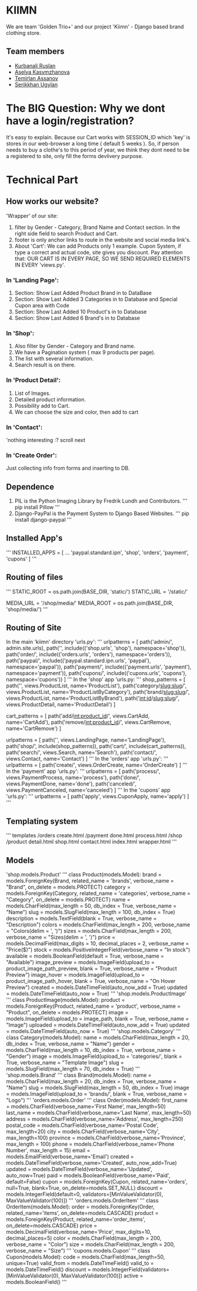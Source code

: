 # KIIMN
We are team 'Golden Trio+' and our project 'Kiimn' - Django based brand clothing store.
## Team members
- [Kurbanali Ruslan](https://vk.com/hypev)
- [Aselya Kasymzhanova](https://vk.com/aselya116)
- [Temirlan Assanov](https://vk.com/rrrraaawww)
- [Serikkhan Ugylan](https://vk.com/thesugylan)
# The BIG Question: Why we dont have a login/registration?
  It's easy to explain. Because our Cart works with SESSION_ID which 'key' is stores in our web-browser a long time ( default 5 weeks ).
  So, if person needs to buy a clothe's to this period of year, we think they dont need to be a registered to site, only fill the forms   devlivery purpose.
# Technical Part
## How works our website?
'Wrapper' of our site:
  1. filter by Gender - Category, Brand Name and Contact section. In the right side field to search Product and Cart.
  2. footer is only anchor links to route in the website and social media link's.
  3. About 'Cart': We can add Products only 1 example. Cupon System, if type a correct and actual code, site gives you discount. Pay attention that: OUR CART IS IN EVERY PAGE, SO WE SEND REQUIRED ELEMENTS IN EVERY 'views.py'. 
### In 'Landing Page':
  1. Section: Show Last Added Product Brand in to DataBase
  2. Section: Show Last Added 3 Categories in to Database and Special Cupon area with Code
  3. Section: Show Last Added 10 Product's in to Database
  4. Section: Show Last Added 6 Brand's in to Database
### In 'Shop':
  1. Also filter by Gender - Category and Brand name.
  2. We have a Pagination system ( max 9 products per page).
  3. The list with several information.
  4. Search result is on there.
### In 'Product Detail':
  1. List of Images.
  2. Detailed product information.
  3. Possibility add to Cart.
  4. We can choose the size and color, then add to cart
### In 'Contact':
  'nothing interesting :? scroll next
### In 'Create Order':
  Just collecting info from forms and inserting to DB.

## Dependence
1. PIL is the Python Imaging Library by Fredrik Lundh and Contributors.
'''
pip install Pillow
'''
2. Django-PayPal is the Payment System to Django Based Websites.
'''
pip install django-paypal
'''
## Installed App's
'''
INSTALLED_APPS = [
    ...
    'paypal.standard.ipn',
    'shop',
    'orders',
    'payment',
    'cupons'
]
'''
## Routing of files
'''
STATIC_ROOT = os.path.join(BASE_DIR, 'static/')
STATIC_URL = '/static/'

MEDIA_URL = '/shop/media/'
MEDIA_ROOT = os.path.join(BASE_DIR, 'shop/media/')
'''
## Routing of Site
In the main 'kiimn' directory 'urls.py':
'''
urlpatterns = [
    path('admin/', admin.site.urls),
    path('', include(('shop.urls', 'shop'), namespace='shop')),
    path('order/', include(('orders.urls', 'orders'), namespace='orders')),
    path('paypal/', include(('paypal.standard.ipn.urls', 'paypal'), namespace='paypal')),
    path('payment/', include(('payment.urls', 'payment'), namespace='payment')),
    path('cupons/', include(('cupons.urls', 'cupons'), namespace='cupons'))
]
'''
In the 'shop' app 'urls.py:
'''
shop_patterns = [
    path('', views.ProductList, name='ProductList'),
    path('category/<slug:slug>/', views.ProductList, name='ProductListByCategory'),
    path('brand/<slug:slug>/', views.ProductList, name='ProductListByBrand'),
    path('<int:id>/<slug:slug>/', views.ProductDetail, name='ProductDetail')
]

cart_patterns = [
    path('add/<int:product_id>/', views.CartAdd, name='CartAdd'),
    path('remove/<int:product_id>/', views.CartRemove, name='CartRemove')
]

urlpatterns = [
    path('', views.LandingPage, name='LandingPage'),
    path('shop/', include(shop_patterns)),
    path('cart/', include(cart_patterns)),
    path('search/', views.Search, name='Search'),
    path('contact/', views.Contact, name='Contact')
]
'''
In the 'orders' app 'urls.py':
'''
urlpatterns = [
    path('create/', views.OrderCreate, name='OrderCreate')
]
'''
In the 'payment' app 'urls.py':
'''
urlpatterns = [
    path('process/', views.PaymentProcess, name='process'),
    path('done/', views.PaymentDone, name='done'),
    path('canceled/', views.PaymentCanceled, name='canceled')
]
'''
In the 'cupons' app 'urls.py':
'''
urlpatterns = [
    path('apply', views.CuponApply, name='apply')
]
'''
## Templating system
'''
templates
  /orders
    create.html
  /payment
    done.html
    process.html
  /shop
    /product
      detail.html
      shop.html
     contact.html
     index.html
     wrapper.html
'''
## Models
'shop.models.Product'
'''
class Product(models.Model):
    brand = models.ForeignKey(Brand, related_name = 'brands', verbose_name = "Brand", on_delete = models.PROTECT)
    category = models.ForeignKey(Category, related_name = 'categories', verbose_name = "Category", on_delete = models.PROTECT)
    name = models.CharField(max_length = 50, db_index = True, verbose_name = "Name")
    slug = models.SlugField(max_length = 100, db_index = True)
    description = models.TextField(blank = True, verbose_name = "Description")
    colors = models.CharField(max_length = 200, verbose_name = "Colors(delim = ', ')")
    sizes = models.CharField(max_length = 200, verbose_name = "Sizes(delim = ', ')")
    price = models.DecimalField(max_digits = 10, decimal_places = 2, verbose_name = "Price($)")
    stock = models.PositiveIntegerField(verbose_name = "In stock")
    available = models.BooleanField(default = True, verbose_name = "Available")
    image_preview = models.ImageField(upload_to = product_image_path_preview, blank = True, verbose_name = "Product Preview")
    image_hover = models.ImageField(upload_to = product_image_path_hover, blank = True, verbose_name = "On Hover Preview")
    created = models.DateTimeField(auto_now_add = True)
    updated = models.DateTimeField(auto_now = True)
'''
'shop.models.ProductImage'
'''
class ProductImage(models.Model):
    product = models.ForeignKey(Product, related_name = 'product', verbose_name = "Product", on_delete = models.PROTECT)
    image = models.ImageField(upload_to = image_path, blank = True, verbose_name = "Image")
    uploaded = models.DateTimeField(auto_now_add = True)
    updated = models.DateTimeField(auto_now = True)
'''
'shop.models.Category'
'''
class Category(models.Model):
    name = models.CharField(max_length = 20, db_index = True, verbose_name = "Name")
    gender = models.CharField(max_length = 10, db_index = True, verbose_name = "Gender")
    image = models.ImageField(upload_to = 'categories/', blank = True, verbose_name = "Template Image")
    slug = models.SlugField(max_length = 70, db_index = True)
'''
'shop.models.Brand'
'''
class Brand(models.Model):
    name = models.CharField(max_length = 20, db_index = True, verbose_name = "Name")
    slug = models.SlugField(max_length = 50, db_index = True)
    image = models.ImageField(upload_to = 'brands/', blank = True, verbose_name = "Logo")
'''
'orders.models.Order'
'''
class Order(models.Model):
    first_name = models.CharField(verbose_name='First Name', max_length=50)
    last_name = models.CharField(verbose_name='Last Name', max_length=50)
    address =  models.CharField(verbose_name='Address', max_length=250)
    postal_code = models.CharField(verbose_name='Postal Code', max_length=20)
    city = models.CharField(verbose_name='City', max_length=100)
    province = models.CharField(verbose_name='Province', max_length = 100)
    phone = models.CharField(verbose_name='Phone Number', max_length = 15)
    email = models.EmailField(verbose_name='Email')
    created = models.DateTimeField(verbose_name='Created', auto_now_add=True)
    updated = models.DateTimeField(verbose_name='Updated', auto_now=True)
    paid = models.BooleanField(verbose_name='Paid', default=False)
    cupon = models.ForeignKey(Cupon, related_name='orders', null=True, blank=True, on_delete=models.SET_NULL)
    discount = models.IntegerField(default=0, validators=[MinValueValidator(0),
                                                          MaxValueValidator(100)])
'''
'orders.models.OrderItem'
'''
class OrderItem(models.Model):
    order = models.ForeignKey(Order, related_name='items', on_delete=models.CASCADE)
    product = models.ForeignKey(Product, related_name='order_items', on_delete=models.CASCADE)
    price = models.DecimalField(verbose_name='Price', max_digits=10, decimal_places=5)
    color = models.CharField(max_length = 200, verbose_name = "Color")
    size = models.CharField(max_length = 200, verbose_name = "Size")
'''
'cupons.models.Cupon'
'''
class Cupon(models.Model):
    code = models.CharField(max_length=50, unique=True)
    valid_from = models.DateTimeField()
    valid_to = models.DateTimeField()
    discount = models.IntegerField(validators=[MinValueValidator(0), MaxValueValidator(100)])
    active = models.BooleanField()
'''
